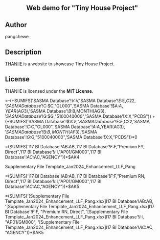 <h2 align="center"> Web demo for "Tiny House Project"</h2>



## Author
pangchewe

## Description
<a href="https://pangchewe.github.io/tiny-house/" target="_blank"> THANIIE </a> is a website to showcase Tiny House Project. <!-- Built with love -->

## License
THANIIE is licensed under the **MIT License**.

=-(+SUMIFS('SASMA Database'!$V:$V,'SASMA Database'!$E:$E,$C22,'SASMA Database'!$C:$C,"GL000",'SASMA Database'!$A:$A,YEAR(AG$3),'SASMA Database'!$B:$B,MONTH(AG$3),'SASMA Database'!$G:$G,"5100040000",'SASMA Database'!X:X,"PCDS"))
+(+SUMIFS('SASMA Database'!$V:$V,'SASMA Database'!$E:$E,$C22,'SASMA Database'!$C:$C,"GL000",'SASMA Database'!$A:$A,YEAR(AG$3),'SASMA Database'!$B:$B,MONTH(AF$3),'SASMA Database'!$G:$G,"5100040000",'SASMA Database'!X:X,"PCDS"))*0


=(SUMIFS('I17 BI Database'!AB:AB,'I17 BI Database'!$F:$F,"Premium FY, Direct",'I17 BI Database'!$I:$I,"AP01/GM000",'I17 BI Database'!$AC:$AC,"AGENCY"))*$AK4


Supplementary File Template_Jan2024_Enhancement_LLF_Pang

=(SUMIFS('I17 BI Database'!AB:AB,'I17 BI Database'!$F:$F,"Premium RN, Direct",'I17 BI Database'!$I:$I,"AP01/GM000",'I17 BI Database'!$AC:$AC,"AGENCY"))*$AK5


=(SUMIFS('[Supplementary File Template_Jan2024_Enhancement_LLF_Pang.xlsx]I17 BI Database'!AB:AB, '[Supplementary File Template_Jan2024_Enhancement_LLF_Pang.xlsx]I17 BI Database'!$F:$F, "Premium RN, Direct", '[Supplementary File Template_Jan2024_Enhancement_LLF_Pang.xlsx]I17 BI Database'!$I:$I, "AP01/GM000", '[Supplementary File Template_Jan2024_Enhancement_LLF_Pang.xlsx]I17 BI Database'!$AC:$AC, "AGENCY"))*$AK5
